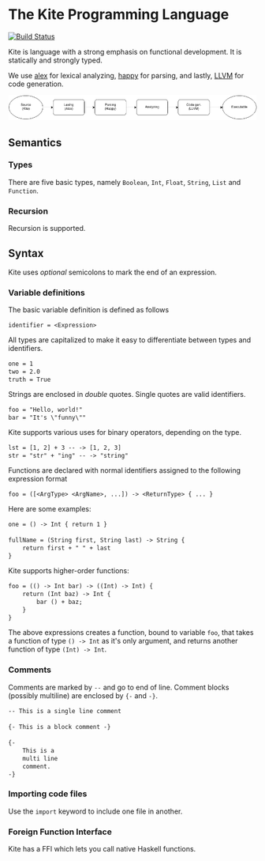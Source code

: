 # The Kite Programming Language

[![Build Status](https://travis-ci.org/altschuler/kite.png?branch=master)](https://travis-ci.org/altschuler/kite)

Kite is language with a strong emphasis on functional development. It is statically and strongly typed.

We use [alex](https://github.com/simonmar/alex) for lexical analyzing, [happy](https://github.com/simonmar/happy) for parsing, and lastly, [LLVM](http://llvm.org/) for code generation.

![Compiler's workflow](report/images/flow.png)

## Semantics

### Types
There are five basic types, namely `Boolean`, `Int`, `Float`, `String`, `List` and `Function`.


### Recursion
Recursion is supported.


## Syntax
Kite uses *optional* semicolons to mark the end of an expression.


### Variable definitions
The basic variable definition is defined as follows

    identifier = <Expression>

All types are capitalized to make it easy to differentiate between types and identifiers.

    one = 1
    two = 2.0
    truth = True

Strings are enclosed in *double* quotes. Single quotes are valid identifiers.

    foo = "Hello, world!"
    bar = "It's \"funny\""

Kite supports various uses for binary operators, depending on the type.

    lst = [1, 2] + 3 -- -> [1, 2, 3]
    str = "str" + "ing" -- -> "string"

Functions are declared with normal identifiers assigned to the following expression format

    foo = ([<ArgType> <ArgName>, ...]) -> <ReturnType> { ... }

Here are some examples:

    one = () -> Int { return 1 }

    fullName = (String first, String last) -> String {
        return first + " " + last
    }

Kite supports higher-order functions:

    foo = (() -> Int bar) -> ((Int) -> Int) {
        return (Int baz) -> Int {
            bar () + baz;
        }
    }

The above expressions creates a function, bound to variable `foo`, that takes a function of type `() -> Int` as it's only argument, and returns another function of type `(Int) -> Int`.


### Comments
Comments are marked by `--` and go to end of line. Comment blocks (possibly multiline) are enclosed by `{-` and `-}`.

    -- This is a single line comment

    {- This is a block comment -}

    {-
        This is a
        multi line
        comment.
    -}


### Importing code files
Use the `import` keyword to include one file in another.


### Foreign Function Interface
Kite has a FFI which lets you call native Haskell functions.
